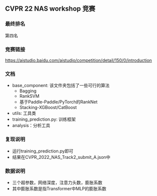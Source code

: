 ## CVPR 22 NAS workshop 竞赛

### 最终排名

第四名

### 竞赛链接

https://aistudio.baidu.com/aistudio/competition/detail/150/0/introduction

### 文档

* base_component: 该文件夹包括了一些可行的算法
    * Bagging
    * RankSVM
    * 基于Paddle-Paddle/PyTorch的RankNet
    * Stacking-XGBoost/CatBoost
* utils: 工具类
* training_prediction.py: 训练框架
* analysis：分析工具

### 复现说明

* 运行training_prediction.py即可
* 结果在CVPR_2022_NAS_Track2_submit_A.json中

### 数据说明

* 三个超参数，网络深度，注意力头数，膨胀系数
* 其中膨胀系数是指Transformer中MLP的膨胀系数